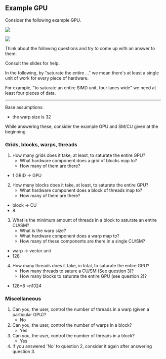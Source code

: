 ## Example GPU

Consider the following example GPU.


![](../../../docs/img/gpu_as_cus_sms_eus.png)

![](../../../docs/img/cu_sm_eu.png)


Think about the following questions and try to come up with an answer
to them.

Consult the slides for help.

In the following, by "saturate the entire ..." we mean there's at least
a single unit of work for every piece of hardware.

For example, "to saturate an entire SIMD unit, four lanes wide" we need at least
four pieces of data.

----------------------------------------------------------------------

Base assumptions:
- the warp size is 32

While answering these, consider the example GPU and SM/CU given at the beginning.


### Grids, blocks, warps, threads

1. How many grids does it take, at least, to saturate the entire GPU?
    - What hardware component does a grid of blocks map to?
    - How many of them are there?
- 1 GRID -> GPU


2. How many blocks does it take, at least, to saturate the entire GPU?
    - What hardware component does a block of threads map to?
    - How many of them are there?
- block -> CU
- 8

3. What is the minimum amount of threads in a block to saturate an entire CU/SM?
    - What is the warp size?
    - What hardware component does a warp map to?
    - How many of these components are there in a single CU/SM?
- warp -> vector unit
- 128

4. How many threads does it take, in total, to saturate the entire GPU?
    - How many threads to sature a CU/SM (See question 3)?
    - How many blocks to saturate the entire GPU (see question 2)?
- 128*8 =n1024

### Miscellaneous

1. Can you, the user, control the number of threads in a warp (given a particular GPU)?
   - No
2. Can you, the user, control the number of warps in a block?
   - Yes
3. Can you, the user, control the number of threads in a block?
   - Yes
4. If you answered 'No' to question 2, consider it again after answering question 3.
